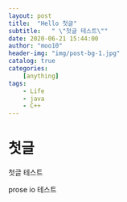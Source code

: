 ```yaml
---
layout: post
title:  "Hello 첫글"
subtitle:   " \"첫글 테스트\""
date: 2020-06-21 15:44:00
author: "moo10"
header-img: "img/post-bg-1.jpg"
catalog: true
categories: 
    [anything]
tags:
    - Life
    - java
    - C++
---
```


# 첫글
 첫글 테스트
 
prose io 테스트
